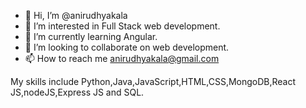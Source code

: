 - 👋 Hi, I’m @anirudhyakala
- 👀 I’m interested in Full Stack web development.
- 🌱 I’m currently learning Angular.
- 💞️ I’m looking to collaborate on web development.
- 📫 How to reach me anirudhyakala@gmail.com

My skills include Python,Java,JavaScript,HTML,CSS,MongoDB,React JS,nodeJS,Express JS and SQL.

<!---
yakalaanirudh/yakalaanirudh is a ✨ special ✨ repository because its `README.md` (this file) appears on your GitHub profile.
You can click the Preview link to take a look at your changes.
--->
